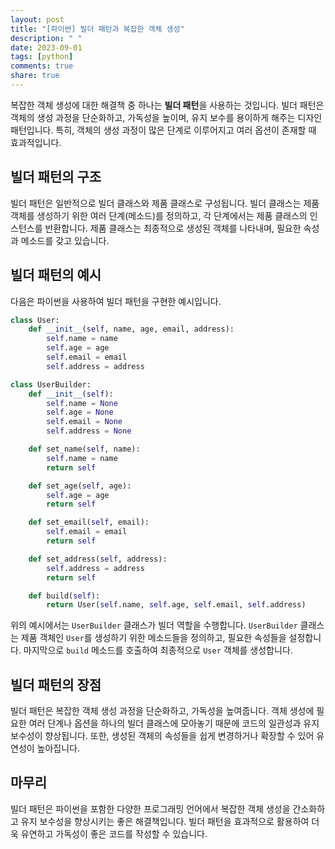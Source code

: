 ```yaml
---
layout: post
title: "[파이썬] 빌더 패턴과 복잡한 객체 생성"
description: " "
date: 2023-09-01
tags: [python]
comments: true
share: true
---
```


복잡한 객체 생성에 대한 해결책 중 하나는 **빌더 패턴**을 사용하는 것입니다. 빌더 패턴은 객체의 생성 과정을 단순화하고, 가독성을 높이며, 유지 보수를 용이하게 해주는 디자인 패턴입니다. 특히, 객체의 생성 과정이 많은 단계로 이루어지고 여러 옵션이 존재할 때 효과적입니다.

## 빌더 패턴의 구조

빌더 패턴은 일반적으로 빌더 클래스와 제품 클래스로 구성됩니다. 빌더 클래스는 제품 객체를 생성하기 위한 여러 단계(메소드)를 정의하고, 각 단계에서는 제품 클래스의 인스턴스를 반환합니다. 제품 클래스는 최종적으로 생성된 객체를 나타내며, 필요한 속성과 메소드를 갖고 있습니다.

## 빌더 패턴의 예시

다음은 파이썬을 사용하여 빌더 패턴을 구현한 예시입니다.

```python
class User:
    def __init__(self, name, age, email, address):
        self.name = name
        self.age = age
        self.email = email
        self.address = address

class UserBuilder:
    def __init__(self):
        self.name = None
        self.age = None
        self.email = None
        self.address = None

    def set_name(self, name):
        self.name = name
        return self

    def set_age(self, age):
        self.age = age
        return self

    def set_email(self, email):
        self.email = email
        return self

    def set_address(self, address):
        self.address = address
        return self

    def build(self):
        return User(self.name, self.age, self.email, self.address)
```

위의 예시에서는 `UserBuilder` 클래스가 빌더 역할을 수행합니다. `UserBuilder` 클래스는 제품 객체인 `User`를 생성하기 위한 메소드들을 정의하고, 필요한 속성들을 설정합니다. 마지막으로 `build` 메소드를 호출하여 최종적으로 `User` 객체를 생성합니다.

## 빌더 패턴의 장점

빌더 패턴은 복잡한 객체 생성 과정을 단순화하고, 가독성을 높여줍니다. 객체 생성에 필요한 여러 단계나 옵션을 하나의 빌더 클래스에 모아놓기 때문에 코드의 일관성과 유지 보수성이 향상됩니다. 또한, 생성된 객체의 속성들을 쉽게 변경하거나 확장할 수 있어 유연성이 높아집니다.

## 마무리

빌더 패턴은 파이썬을 포함한 다양한 프로그래밍 언어에서 복잡한 객체 생성을 간소화하고 유지 보수성을 향상시키는 좋은 해결책입니다. 빌더 패턴을 효과적으로 활용하여 더욱 유연하고 가독성이 좋은 코드를 작성할 수 있습니다.